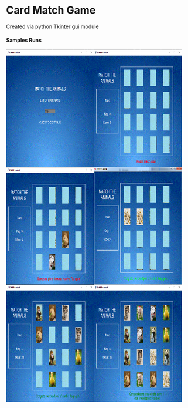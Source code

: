 # Card Match Game
Created via python Tkinter gui module

#### Samples Runs
<img src="/screenshots/01_StartScreen.png" align="left" alt="Startup screen" height="320" width="240" />
<img src="/screenshots/02_InitialField.png" align="left" alt="Initial game field" height="320" width="240" />
<img src="/screenshots/03_IncorrectCardSelection.png" align="left" alt="Incorrect card selection" height="320" width="240" />
<img src="/screenshots/04_CorrectCardSelection.png" align="left" alt="Correct card selection" height="320" width="240" />
<img src="/screenshots/05_GameInProgress.png" align="left" alt="Intermediate game screen" height="320" width="240" />
<img src="/screenshots/06_CompleteGame.png" align="left" alt="Game complete" height="320" width="240" />
